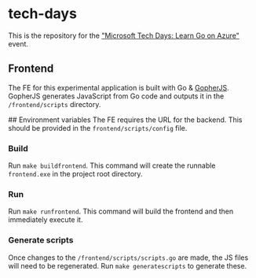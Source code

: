 # tech-days
This is the repository for the [​"​Microsoft Tech Days: Learn Go on Azure"​](https://msevents.microsoft.com/event?id=4027743502&ocid=AID3052689) event. 

## Frontend
The FE for this experimental application is built with Go & [GopherJS](https://github.com/gopherjs/gopherjs). GopherJS generates JavaScript from Go code and outputs it in the `/frontend/scripts` directory.

## Environment variables
The FE requires the URL for the backend. This should be provided in the `frontend/scripts/config` file. 

### Build
Run `make buildfrontend`. This command will create the runnable `frontend.exe` in the project root directory.

### Run
Run `make runfrontend`. This command will build the frontend and then immediately execute it.

### Generate scripts
Once changes to the `/frontend/scripts/scripts.go` are made, the JS files will need to be regenerated. Run `make generatescripts` to generate these.